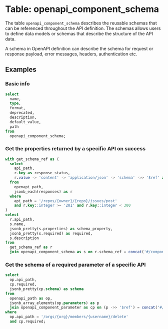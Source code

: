 # Table: openapi_component_schema

The table `openapi_component_schema` describes the reusable schemas that can be referenced throughout the API definition. The schemas allows users to define data models or schemas that describe the structure of the API data.

A schema in OpenAPI definition can describe the schema for request or response payload, error messages, headers, authentication etc.

## Examples

### Basic info

```sql
select
  name,
  type,
  format,
  deprecated,
  description,
  default_value,
  path
from
  openapi_component_schema;
```

### Get the properties returned by a specific API on success

```sql
with get_schema_ref as (
  select
    api_path,
    r.key as response_status,
    r.value -> 'content' -> 'application/json' -> 'schema' ->> '$ref' as schema_ref
  from
    openapi_path,
    jsonb_each(responses) as r
  where
    api_path = '/repos/{owner}/{repo}/issues/post'
    and r.key::integer >= '201' and r.key::integer < 300
)
select
  r.api_path,
  s.name,
  jsonb_pretty(s.properties) as schema_property,
  jsonb_pretty(s.required) as required,
  s.description
from
  get_schema_ref as r
  join openapi_component_schema as s on r.schema_ref = concat('#/components/schemas/', s.name);
```

### Get the schema of a required parameter of a specific API

```sql
select
  op.api_path,
  cp.required,
  jsonb_pretty(cp.schema) as schema
from
  openapi_path as op,
  jsonb_array_elements(op.parameters) as p
  join openapi_component_parameter as cp on (p ->> '$ref') = concat('#/components/parameters/', cp.name)
where
  op.api_path = '/orgs/{org}/members/{username}/delete'
  and cp.required;
```
